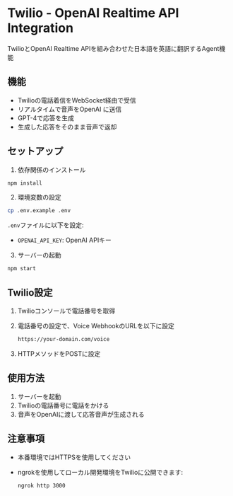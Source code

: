 # Twilio - OpenAI Realtime API Integration

TwilioとOpenAI Realtime APIを組み合わせた日本語を英語に翻訳するAgent機能

## 機能

- Twilioの電話着信をWebSocket経由で受信
- リアルタイムで音声をOpenAI に送信
- GPT-4で応答を生成
- 生成した応答をそのまま音声で返却

## セットアップ

1. 依存関係のインストール

```bash
npm install
```

2. 環境変数の設定

```bash
cp .env.example .env
```

`.env`ファイルに以下を設定:

- `OPENAI_API_KEY`: OpenAI APIキー

3. サーバーの起動

```bash
npm start
```

## Twilio設定

1. Twilioコンソールで電話番号を取得

2. 電話番号の設定で、Voice WebhookのURLを以下に設定
   ``` bash
   https://your-domain.com/voice
   ```


3. HTTPメソッドをPOSTに設定

## 使用方法

1. サーバーを起動
2. Twilioの電話番号に電話をかける
3. 音声をOpenAIに渡して応答音声が生成される

## 注意事項

- 本番環境ではHTTPSを使用してください
- ngrokを使用してローカル開発環境をTwilioに公開できます:

  ```bash
  ngrok http 3000
  ```

